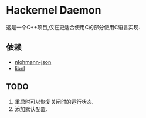# Hackernel Daemon

这是一个C++项目,仅在更适合使用C的部分使用C语言实现.

## 依赖

* [nlohmann-json](https://github.com/nlohmann/json)
* [libnl](https://www.infradead.org/~tgr/libnl/doc/api/index.html#main_intro)

## TODO

1. 重启时可以恢复关闭时的运行状态.
2. 添加默认配置.
